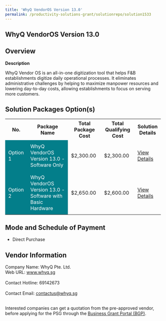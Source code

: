 ```yaml
---
title: 'WhyQ VendorOS Version 13.0'
permalink: /productivity-solutions-grant/solutionrepo/solution1533
---
```


## WhyQ VendorOS Version 13.0

## Overview

**Description**

WhyQ Vendor OS is an all-in-one digitization tool that helps F&B establishments digitize daily operational processes. It eliminates administrative challenges by helping to maximize manpower resources and lowering day-to-day costs, allowing establishments to focus on serving more customers.

## Solution Packages Option(s)

<table>
<tr>
<th><b>No.</b></th>
<th><b>Package Name</b></th>
<th><b>Total Package Cost</b></th>
<th><b>Total Qualifying Cost</b></th>
<th><b>Solution Details</b></th>
</tr>
<tr>
<td style='padding: 10px; background-color: #037E8A; color: #FFFFFF;'>Option 1</td>
<td style='padding: 10px; background-color: #037E8A; color: #FFFFFF;'>WhyQ VendorOS Version 13.0 - Software Only</td>
<td style='padding: 10px;'>$2,300.00</td>
<td style='padding: 10px;'>$2,300.00</td>
<td style='padding: 10px;'><a href='/images/psg/WhyQ_Desensitised_Annex_3_Part_1_30_June_2022.pdf' target='_blank'>View Details</a></td>
</tr>
<tr>
<td style='padding: 10px; background-color: #037E8A; color: #FFFFFF;'>Option 2</td>
<td style='padding: 10px; background-color: #037E8A; color: #FFFFFF;'>WhyQ VendorOS Version 13.0 - Software with Basic Hardware</td>
<td style='padding: 10px;'>$2,650.00</td>
<td style='padding: 10px;'>$2,600.00</td>
<td style='padding: 10px;'><a href='/images/psg/WhyQ_Desensitised_Annex_3_Part_2_30_June_2022.pdf' target='_blank'>View Details</a></td>
</tr>
</table>

## Mode and Schedule of Payment

 - Direct Purchase

## Vendor Information

 Company Name: WhyQ Pte. Ltd.<br>Web URL: www.whyq.sg <br><br>Contact Hotline: 69142673 <br><br>Contact Email: contactus@whyq.sg <br><br>

Interested companies can get a quotation from the pre-approved vendor, before applying for the PSG through the <a href='https://www.businessgrants.gov.sg/' target='_blank' rel='noopener'>Business Grant Portal (BGP)</a>.

<script src="/jquery/resize-tables.js"></script>
